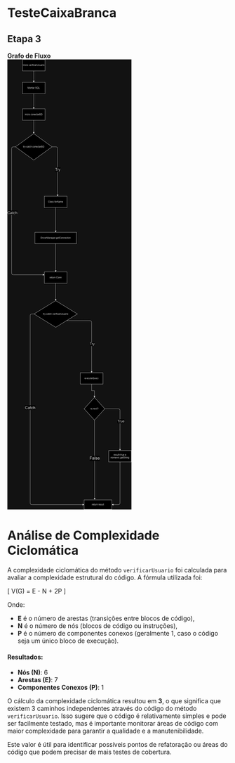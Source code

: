 # TesteCaixaBranca

<h2> Etapa 3 </h2>

<b> Grafo de Fluxo </b>
<br>
<img src="grafo de Fluxo.jpg" alt="Grafo de fluxo" style="max-width: 100%; height: auto;">

# Análise de Complexidade Ciclomática

A complexidade ciclomática do método `verificarUsuario` foi calculada para avaliar a complexidade estrutural do código. A fórmula utilizada foi:

\[
V(G) = E - N + 2P
\]

Onde:
- **E** é o número de arestas (transições entre blocos de código),
- **N** é o número de nós (blocos de código ou instruções),
- **P** é o número de componentes conexos (geralmente 1, caso o código seja um único bloco de execução).

#### Resultados:
- **Nós (N)**: 6
- **Arestas (E)**: 7
- **Componentes Conexos (P)**: 1

O cálculo da complexidade ciclomática resultou em **3**, o que significa que existem 3 caminhos independentes através do código do método `verificarUsuario`. Isso sugere que o código é relativamente simples e pode ser facilmente testado, mas é importante monitorar áreas de código com maior complexidade para garantir a qualidade e a manutenibilidade.

Este valor é útil para identificar possíveis pontos de refatoração ou áreas do código que podem precisar de mais testes de cobertura.
